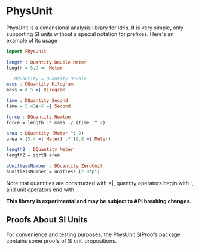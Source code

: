 
# PhysUnit

PhysUnit is a dimensional analysis library for Idris. It is very simple, only
supporting SI units without a special notation for prefixes. Here's an example
of its usage

``` idris
import PhysUnit

length : Quantity Double Meter
length = 5.9 =| Meter

-- DQuantity = Quantity Double
mass : DQuantity Kilogram
mass = 4.5 =| Kilogram

time : DQuantity Second
time = 5.43e-6 =| Second

force : DQuantity Newton
force = length :* mass :/ (time :^ 2)

area : DQuantity (Meter ^: 2)
area = (5.4 =| Meter) :* (9.8 =| Meter)

length2 : DQuantity Meter
length2 = sqrtQ area

aUnitlessNumber : DQuantity ZeroUnit
aUnitlessNumber = unitless (2.0*pi)
```

Note that quantities are constructed with =|, quantity operators begin with :,
and unit operators end with :.

**This library is experimental and may be subject to API breaking changes.**

## Proofs About SI Units

For convenience and testing purposes, the PhysUnit.SIProofs package contains
some proofs of SI unit propositions.
